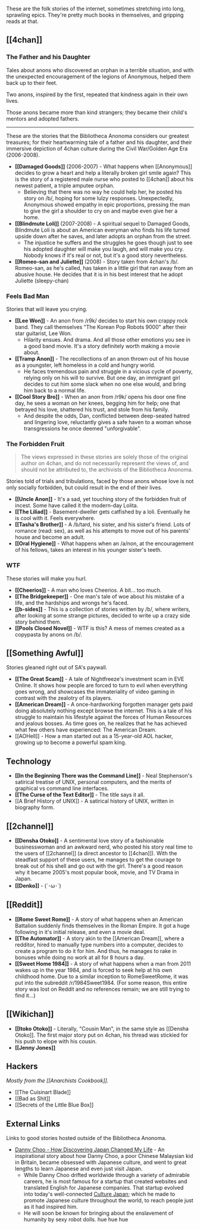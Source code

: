These are the folk stories of the internet, sometimes stretching into long, sprawling epics. They're pretty much books in themselves, and gripping reads at that.

## [[4chan]]
### The Father and his Daughter

Tales about anons who discovered an orphan in a terrible situation, and with the unexpected encouragement of the legions of Anonymous, helped them back up to their feet. 

Two anons, inspired by the first, repeated that kindness again in their own lives. 

Those anons became more than kind strangers; they became their child's mentors and adopted fathers.

---

These are the stories that the Bibliotheca Anonoma considers our greatest treasures; for their heartwarming tale of a father and his daughter, and their immersive depiction of 4chan culture during the Civil War/Golden Age Era (2006-2008).

* **[[Damaged Goods]]** (2006-2007) - What happens when [[Anonymous]] decides to grow a heart and help a literally broken girl smile again? This is the story of a registered male nurse who posted to [[4chan]] about his newest patient, a triple amputee orphan. 
  * Believing that there was no way he could help her, he posted his story on /b/, hoping for some lulzy responses. Unexpectedly, Anonymous showed empathy in epic proportions, pressing the man to give the girl a shoulder to cry on and maybe even give her a home.
* **[[Blindmute Loli]]** (2007-2008) - A spiritual sequel to Damaged Goods, Blindmute Loli is about an American everyman who finds his life turned upside down after he saves, and later adopts an orphan from the street. 
  * The injustice he suffers and the struggles he goes though just to see his adopted daughter will make you laugh, and will make you cry. Nobody knows if it's real or not, but it's a good story nevertheless.
* **[[Romeo-san and Juliette]]** (2008) - Story taken from 4chan's /b/. Romeo-san, as he's called, has taken in a little girl that ran away from an abusive house. He decides that it is in his best interest that he adopt Juliette (sleepy-chan) 

### Feels Bad Man

Stories that will leave you crying.

* **[[Lee Won]]** - An anon from /r9k/ decides to start his own crappy rock band. They call themselves "The Korean Pop Robots 9000" after their star guitarist, Lee Won.
  * Hilarity ensues. And drama. And all those other emotions you see in a good band movie. It's a story definitely worth making a movie about.
* **[[Tramp Anon]]** - The recollections of an anon thrown out of his house as a youngster, left homeless in a cold and hungry world.
  * He faces tremendous pain and struggle in a vicious cycle of poverty, relying only on his will to survive. But one day, an immigrant girl decides to cut him some slack when no one else would, and bring him back to a normal life.
* **[[Cool Story Bro]]** - When an anon from /r9k/ opens his door one fine day, he sees a woman on her knees, begging him for help; one that betrayed his love, shattered his trust, and stole from his family. 
  * And despite the odds, Dan, conflicted between deep-seated hatred and lingering love, reluctantly gives a safe haven to a woman whose transgressions he once deemed "unforgivable".

### The Forbidden Fruit

> The views expressed in these stories are solely those of the original author on 4chan, and do not necessarily represent the views of, and should not be attributed to, the archivists of the Bibliotheca Anonoma.

Stories told of trials and tribulations, faced by those anons whose love is not only socially forbidden, but could result in the end of their lives.

* **[[Uncle Anon]]** - It's a sad, yet touching story of the forbidden fruit of incest. Some have called it the modern-day Lolita.
* **[[The Liliad]]** - Basement-dweller gets catfished by a loli.  Eventually he is cool with it.  Feels everywhere.
* **[[Tasha's Brother]]** - A /b/tard, his sister, and his sister's friend. Lots of romance (read: sex), as well as his attempts to move out of his parents' house and become an adult.
* **[[Oral Hygiene]]** - What happens when an /a/non, at the encouragement of his fellows, takes an interest in his younger sister's teeth. 

### WTF

These stories will make you hurl.

* **[[Cheerios]]** - A man who loves Cheerios. A bit... too much.
* **[[The Bridgekeeper]]** - One man's tale of woe about his mistake of a life, and the hardships and wrongs he's faced.
* **[[b-sides]]** - This is a collection of stories written by /b/, where writers, after looking at some strange pictures, decided to write up a crazy side story behind them. 
* **[[Pools Closed Novel]]** - WTF is this? A mess of memes created as a copypasta by anons on /b/.

## [[Something Awful]]

Stories gleaned right out of SA's paywall.

* **[[The Great Scam]]** - A tale of Nightfreeze's investment scam in EVE Online. It shows how people are forced to turn to evil when everything goes wrong, and showcases the immateriality of video gaming in contrast with the zealotry of its players.
* **[[American Dream]]** - A once-hardworking forgotten manager gets paid doing absolutely nothing except browse the internet. This is a tale of his struggle to maintain his lifestyle against the forces of Human Resources  and jealous bosses. As time goes on, he realizes that he has achieved what few others have experienced: The American Dream.
* [[AOHell]] - How a man started out as a 15-year-old AOL hacker, growing up to become a powerful spam king. 

## Technology

* **[[In the Beginning There was the Command Line]]** - Neal Stephenson's satirical treatise of UNIX, personal computers, and the merits of graphical vs command line interfaces.
* **[[The Curse of the Text Editor]]** - The title says it all.
* [[A Brief History of UNIX]] - A satirical history of UNIX, written in biography form.

## [[2channel]]
* **[[Densha Otoko]]** - A sentimental love story of a fashionable businesswoman and an awkward nerd, who posted his story real time to the users of [[2channel]] (a direct ancestor to [[4chan]]). With the steadfast support of these users, he manages to get the courage to break out of his shell and go out with the girl. There's a good reason why it became 2005's most popular book, movie, and TV Drama in Japan.
* **[[Denko]]** - (´･ω･`)

## [[Reddit]]

* **[[Rome Sweet Rome]]** - A story of what happens when an American Battalion suddenly finds themselves in the Roman Empire. It got a huge following in it's initial release, and even a movie deal.
* **[[The Automator]]** - A story akin to the [[American Dream]], where a redditor, hired to manually type numbers into a computer, decides to create a program to do it for him. And thus, he manages to rake in bonuses while doing no work at all for 8 hours a day.
* **[[Sweet Home 1984]]** - A story of what happens when a man from 2011 wakes up in the year 1984, and is forced to seek help at his own childhood home. Due to a similar inception to RomeSweetRome, it was put into the subreddit /r/1984Sweet1984. (For some reason, this entire story was lost on Reddit and no references remain; we are still trying to find it...)

## [[Wikichan]]

* **[[Itoko Otoko]]** - Literally, "Cousin Man", in the same style as [[Densha Otoko]]. The first major story put on 4chan, his thread was stickied for his push to elope with his cousin.
* **[[Jenny Jones]]**

## Hackers

_Mostly from the [[Anarchists Cookbook]]._

* [[The Cuisinart Blade]]
* [[Bad as Shit]]
* [[Secrets of the Little Blue Box]]

## External Links

Links to good stories hosted outside of the Bibliotheca Anonoma.

* [Danny Choo - How Discovering Japan Changed My Life](http://dannychoo.com/en/post/26094/How+Discovering+Japan+Changed+My+Life.html) - An inspirational story about how Danny Choo, a poor Chinese Malaysian kid in Britain, became obsessed with Japanese culture, and went to great lengths to learn Japanese and even just visit Japan. 
  * While Danny Choo drifted worldwide through a variety of admirable careers, he is most famous for a startup that created websites and translated English for Japanese companies. That startup evolved into today's well-connected [Culture Japan](http://dannychoo.com/en/post/25018/Danny+Choo.html); which he made to promote Japanese culture throughout the world, to reach people just as it had inspired him.
  * He will soon be known for bringing about the enslavement of humanity by sexy robot dolls. hue hue hue